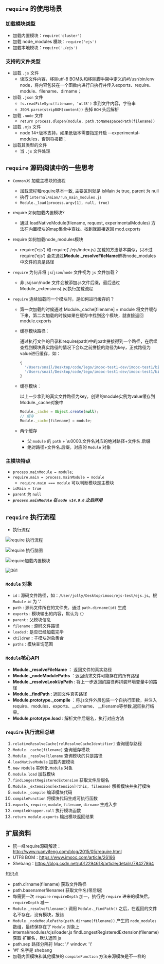 ## `require` 的使用场景

### 加载模块类型

- 加载内置模块：`require('cluster')`
- 加载 node_modules 模块：`require('ejs')`
- 加载本地模块：`require('./ejs')`

### 支持的文件类型

- 加载 `.js` 文件
  - 读取文件内容，移除utf-8 BOM头和移除脚手架中定义的#!/usr/bin/env node，将内容包装在一个函数内进行自执行并传入exports、require、module、filename、dirname；
- 加载 `.json` 文件
  - `fs.readFileSync(filename, 'utf8')` 拿到文件内容，字符串
  - `JSON.parse(stripBOM(content))` 去掉 `BOM` 头后解析
- 加载 `.node` 文件
  - `return process.dlopen(module, path.toNamespacedPath(filename))`
- 加载 `.mjs` 文件
  - node 14+版本支持，如果低版本需要指定开启 --experimental-modules，否则将报错；
- 加载其类型的文件
  - 当 `.js` 文件处理

## `require` 源码阅读中的一些思考

- `CommonJS` 加载主模块的流程

  - 加载流程和require基本一致, 主要区别就是 isMain 为 true, parent 为 null
  - 执行 `internal/mian/run_main_modules.js`
  - `Module._load(process.argv[1], null, true)`

- require 如何加载内置模块?

  - 通过 loadNativeModule(filename, request, experimentalModules) 方法在内置模块的map集合中查找。找到就直接返回 mod.exports

- require 如何加载node_modules模块

  - require('ejs') 和 require('./ejs/index.js) 加载的方法基本类似，只不过 require('ejs') 会先通过**Module._resolveFileName**解析node_modules中文件的真是路径

- `require` 为何非将 `js`/`json`/`node` 文件视为 `js` 文件加载？

  - 非 js/json/node 文件会被添加.js文件后缀，最后通过Module._extensions[.js]执行加载流程

- `require` 连续加载同一个模块时，是如何进行缓存的？

  - 第一次加载的时候通过 Module._cache[filename] = module 将文件缓存下来，第二次加载的时候如果在缓存中找到这个模块，就直接返回 module.exports

  - 缓存模块路径：

    通过执行文件的目录和require(path)中的path拼接得到一个路径，在后续查找到模块真实路径的情况下会以之前拼接的路径为key，正式路径为value进行缓存，如：

    ````javascript
    {
      "/Users/snail/Desktop/code/lego/imooc-test1-dev/imooc-test1/bin\u0000./ejs": 
      "/Users/snail/Desktop/code/lego/imooc-test1-dev/imooc-test1/bin/ejs/index.js"
    }
    ````

  - 缓存模块：

    以上一步拿到的真实文件路径为key，创建的module实例为value缓存到Module._cache对象中

    ```javascript
    Module._cache = Object.create(null);
    // 缓存
    Module._cache[filename] = module;
    ```

  - 两个缓存

    - 父 `module` 的 `path` + \u0000.文件名对应的绝对路径+文件名.后缀
    - 绝对路径+文件名.后缀，对应的 `Module` 对象

### 主模块特点

- `process.mainModule = module;`
- `require.main = process.mainModule = module`
  - `require.main === module` 可以判断模块是主模块
- `isMain = true`
- `parent` 为 `null`
- ***`process.mainModule` 在 `node v14.0.0` 之后弃用***

## `require` 执行流程

- 执行流程

![require 执行流程](image/require%20%E6%89%A7%E8%A1%8C%E6%B5%81%E7%A8%8B.png)

![require 执行脑图](image/require%20%E6%89%A7%E8%A1%8C%E8%84%91%E5%9B%BE.png)

![require加载内置模块](image/require%E5%8A%A0%E8%BD%BD%E5%86%85%E7%BD%AE%E6%A8%A1%E5%9D%97.png)

![061](image/061.png)

### `Module` 对象

- `id` : 源码文件路径，如：`/User/jolly/Desktop/imooc/ejs-test/ejs.js`。根 `Module` `id` 为 '.'
- `path` : 源码文件所在的文件夹，通过 `path.dirname(id)` 生成
- `exports` : 模块输出的内容，默认为 `{}`
- `parent` : 父模块信息
- `filename` : 源码文件路径
- `loaded` : 是否已经加载完毕
- `children` : 子模块对象集合
- `paths` : 模块查询范围

### `Module`核心API

* **Module._resolveFileName** ： 返回文件的真实路径
* **Module._nodeModulePaths** ：返回请求文件可能存在的所有路径
* **Module._resolveLookUpPath** : 将上一步返回的路径再拼装环境变量中的路径
* **Module._findPath** : 返回文件真实路径
* **Module.prototype._compile** ：将.js文件外层包装一个自执行函数，并注入require、modules、exports、__dirname、  __filename等参数,返回执行结果。
* **Module.prototype.load** : 解析文件后缀名，执行对应方法

### `require` 执行流程总结

1. `relativeResolveCache[relResolveCacheIdentifier]` 查询缓存路径
2. `Module._cache[filename]` 查询缓存模块
3. `Module._resolveFilename` 查询模块的只是路径
4. `loadNativeModule` 加载内置模块
5. `new Module` 实例化 `Module` 对象
6. `module.load` 加载模块
7. `findLongestRegisteredExtension` 获取文件后缀名
8. `Module._extensions[extension](this, filename)`  解析模块并执行模块
9. `module._compile` 编译模块代码
10. `compileFunction` 将模块代码生成可执行函数
11. `exports`, `require`, `module`, `filename`, `dirname` 生成入参
12. `compileWrapper.call` 执行模块函数
13. `return module.exports` 输出模块返回结果

## 扩展资料

- 阮一峰require源码解读：http://www.ruanyifeng.com/blog/2015/05/require.html
- UTF8 BOM：https://www.imooc.com/article/26166
- Shebang：https://blog.csdn.net/u012294618/article/details/78427864

知识点

- path.dirname(filename) 获取文件路径
- path.basename(filename) 获取文件名(带后缀)
- 每需要一次 `require`  `requireDepth` 加一，执行完 `require` 进来的模块后，`requireDepth` 减一
- `Module._resolveFilename()` 调用 `Module._findPath()` 之后，在返回的文件名不存在，没有模块，报错
- `Module._nodeModulePaths(path.dirname(filename))` 产生的 `node_modules` 数组，最终保存在了 `Module` 对象上
- internal/modules/cjs/loader.js findLongestRegisteredExtension(filename) 获取 扩展名，默认返回 js
- path.sep 路径分隔符 Mac: '/' window: '\\'
- '#!' 名字是 shebang
- 加载内置模块和其他模块的 `compileFunction` 方法来源模块是不一样的

